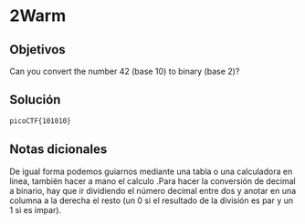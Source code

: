# 2Warm

## Objetivos
Can you convert the number 42 (base 10) to binary (base 2)?



## Solución 
```bash
picoCTF{101010}
```

## Notas dicionales 
De igual forma podemos guiarnos mediante una tabla o una calculadora en linea, también hacer a mano el calculo .Para hacer la conversión de decimal a binario, hay que ir dividiendo el número decimal entre dos y anotar en una columna a la derecha el resto (un 0 si el resultado de la división es par y un 1 si es impar).

